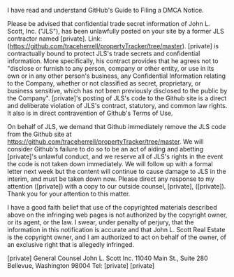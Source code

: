 I have read and understand GitHub's Guide to Filing a DMCA Notice.

Please be advised that confidential trade secret information of John L. Scott, Inc. ("JLS"), has been unlawfully posted on your site by a former JLS contractor named [private]. Link: (https://github.com/traceherrell/propertyTracker/tree/master). [private] is contractually bound to protect JLS's trade secrets and confidential information. More specifically, his contract provides that he agrees not to "disclose or furnish to any person, company or other entity, or use in its own or in any other person's business, any Confidential Information relating to the Company, whether or not classified as secret, proprietary, or business sensitive, which has not been previously disclosed to the public by the Company". [private]'s posting of JLS's code to the Github site is a direct and deliberate violation of JLS's contract, statutory, and common law rights. It also is in direct contravention of Github's Terms of Use.

On behalf of JLS, we demand that Github immediately remove the JLS code from the Github site at https://github.com/traceherrell/propertyTracker/tree/master. We will consider Github's failure to do so to be an act of aiding and abetting [private]'s unlawful conduct, and we reserve all of JLS's rights in the event the code is not taken down immediately. We will follow up with a formal letter next week but the content will continue to cause damage to JLS in the interim, and must be taken down now. Please direct any response to my attention ([private]) with a copy to our outside counsel, [private], ([private]). Thank you for your attention to this matter.

I have a good faith belief that use of the copyrighted materials described above on the infringing web pages is not authorized by the copyright owner, or its agent, or the law. I swear, under penalty of perjury, that the information in this notification is accurate and that John L. Scott Real Estate is the copyright owner, and I am authorized to act on behalf of the owner, of an exclusive right that is allegedly infringed.

[private]
General Counsel
John L. Scott Inc.
11040 Main St., Suite 280
Bellevue, Washington 98004
Tel: [private]
[private]
